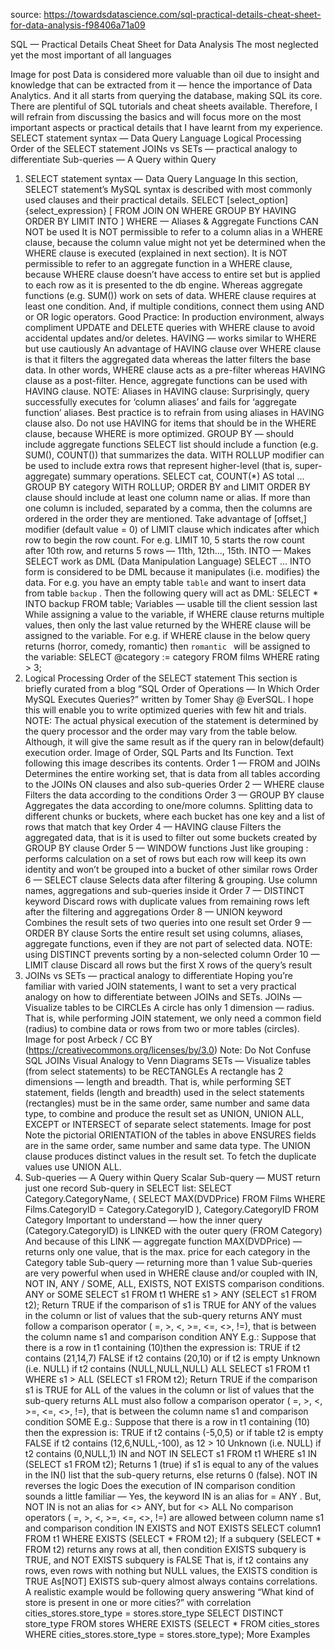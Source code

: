 source: https://towardsdatascience.com/sql-practical-details-cheat-sheet-for-data-analysis-f98406a71a09

SQL — Practical Details Cheat Sheet for Data Analysis
The most neglected yet the most important of all languages


Image for post
Data is considered more valuable than oil due to insight and knowledge that can be extracted from it — hence the importance of Data Analytics. And it all starts from querying the database, making SQL its core. There are plentiful of SQL tutorials and cheat sheets available. Therefore, I will refrain from discussing the basics and will focus more on the most important aspects or practical details that I have learnt from my experience.
SELECT statement syntax — Data Query Language
Logical Processing Order of the SELECT statement
JOINs vs SETs — practical analogy to differentiate
Sub-queries — A Query within Query
1. SELECT statement syntax — Data Query Language
In this section, SELECT statement’s MySQL syntax is described with most commonly used clauses and their practical details.
SELECT [select_option]
{select_expression}
[
  FROM
    JOIN
    ON
    WHERE
    GROUP BY
    HAVING
    ORDER BY
    LIMIT
    INTO
]
WHERE — Aliases & Aggregate Functions CAN NOT be used
It is NOT permissible to refer to a column alias in a WHERE clause, because the column value might not yet be determined when the WHERE clause is executed (explained in next section).
It is NOT permissible to refer to an aggregate function in a WHERE clause, because WHERE clause doesn’t have access to entire set but is applied to each row as it is presented to the db engine. Whereas aggregate functions (e.g. SUM()) work on sets of data.
WHERE clause requires at least one condition. And, if multiple conditions, connect them using AND or OR logic operators.
Good Practice:
In production environment, always compliment UPDATE and DELETE queries with WHERE clause to avoid accidental updates and/or deletes.
HAVING — works similar to WHERE but use cautiously
An advantage of HAVING clause over WHERE clause is that it filters the aggregated data whereas the latter filters the base data. In other words, WHERE clause acts as a pre-filter whereas HAVING clause as a post-filter. Hence, aggregate functions can be used with HAVING clause.
NOTE: Aliases in HAVING clause: Surprisingly, query successfully executes for ‘column aliases’ and fails for ‘aggregate function’ aliases.
Best practice is to refrain from using aliases in HAVING clause also.
Do not use HAVING for items that should be in the WHERE clause, because WHERE is more optimized.
GROUP BY — should include aggregate functions
SELECT list should include a function (e.g. SUM(), COUNT()) that summarizes the data. WITH ROLLUP modifier can be used to include extra rows that represent higher-level (that is, super-aggregate) summary operations.
SELECT cat, COUNT(*) AS total ... GROUP BY category WITH ROLLUP;
ORDER BY and LIMIT
ORDER BY clause should include at least one column name or alias. If more than one column is included, separated by a comma, then the columns are ordered in the order they are mentioned.
Take advantage of [offset,] modifier (default value = 0) of LIMIT clause which indicates after which row to begin the row count. For e.g. LIMIT 10, 5 starts the row count after 10th row, and returns 5 rows — 11th, 12th…, 15th.
INTO — Makes SELECT work as DML (Data Manipulation Language)
SELECT … INTO form is considered to be DML because it manipulates (i.e. modifies) the data. For e.g. you have an empty table `table` and want to insert data from table `backup` . Then the following query will act as DML:
SELECT * INTO backup FROM table;
Variables — usable till the client session last
While assigning a value to the variable, if WHERE clause returns multiple values, then only the last value returned by the WHERE clause will be assigned to the variable. For e.g. if WHERE clause in the below query returns (horror, comedy, romantic) then `romantic ` will be assigned to the variable:
SELECT @category := category FROM films WHERE rating > 3;
2. Logical Processing Order of the SELECT statement
This section is briefly curated from a blog “SQL Order of Operations — In Which Order MySQL Executes Queries?” written by Tomer Shay @ EverSQL.
I hope this will enable you to write optimized queries with few hit and trials.
NOTE: The actual physical execution of the statement is determined by the query processor and the order may vary from the table below. Although, it will give the same result as if the query ran in below(default) execution order.
Image of Order, SQL Parts and Its Function. Text following this image describes its contents.
Order 1 — FROM and JOINs
Determines the entire working set, that is data from all tables according to the JOINs ON clauses and also sub-queries
Order 2 — WHERE clause
Filters the data according to the conditions
Order 3 — GROUP BY clause
Aggregates the data according to one/more columns. Splitting data to different chunks or buckets, where each bucket has one key and a list of rows that match that key
Order 4 — HAVING clause
Filters the aggregated data, that is it is used to filter out some buckets created by GROUP BY clause
Order 5 — WINDOW functions
Just like grouping : performs calculation on a set of rows but each row will keep its own identity and won’t be grouped into a bucket of other similar rows
Order 6 — SELECT clause
Selects data after filtering & grouping. Use column names, aggregations and sub-queries inside it
Order 7 — DISTINCT keyword
Discard rows with duplicate values from remaining rows left after the filtering and aggregations
Order 8 — UNION keyword
Combines the result sets of two queries into one result set
Order 9 — ORDER BY clause
Sorts the entire result set using columns, aliases, aggregate functions, even if they are not part of selected data.
NOTE: using DISTINCT prevents sorting by a non-selected column
Order 10 — LIMIT clause
Discard all rows but the first X rows of the query’s result
3. JOINs vs SETs — practical analogy to differentiate
Hoping you’re familiar with varied JOIN statements, I want to set a very practical analogy on how to differentiate between JOINs and SETs.
JOINs — Visualize tables to be CIRCLEs
A circle has only 1 dimension — radius.
That is, while performing JOIN statement, we only need a common field (radius) to combine data or rows from two or more tables (circles).
Image for post
Arbeck / CC BY (https://creativecommons.org/licenses/by/3.0)
Note: Do Not Confuse SQL JOINs Visual Analogy to Venn Diagrams
SETs — Visualize tables (from select statements) to be RECTANGLEs
A rectangle has 2 dimensions — length and breadth.
That is, while performing SET statement, fields (length and breadth) used in the select statements (rectangles) must be in the same order, same number and same data type, to combine and produce the result set as UNION, UNION ALL, EXCEPT or INTERSECT of separate select statements.
Image for post
Note the pictorial ORIENTATION of the tables in above ENSURES fields are in the same order, same number and same data type.
The UNION clause produces distinct values in the result set. To fetch the duplicate values use UNION ALL.
4. Sub-queries — A Query within Query
Scalar Sub-query — MUST return just one record
Sub-query in SELECT list:
SELECT
    Category.CategoryName,
    ( SELECT MAX(DVDPrice) FROM Films
            WHERE Films.CategoryID = Category.CategoryID ),
    Category.CategoryID
FROM Category
Important to understand — how the inner query (Category.CategoryID) is LINKED with the outer query (FROM Category)
And because of this LINK — aggregate function MAX(DVDPrice) — returns only one value, that is the max. price for each category in the Category table
Sub-query — returning more than 1 value
Sub-queries are very powerful when used in WHERE clause and/or coupled with IN, NOT IN, ANY / SOME, ALL, EXISTS, NOT EXISTS comparison conditions.
ANY or SOME
SELECT s1 FROM t1 WHERE s1 > ANY (SELECT s1 FROM t2);
Return TRUE if the comparison of s1 is TRUE for ANY of the values in the column or list of values that the sub-query returns
ANY must follow a comparison operator ( =, >, <, >=, <=, <>, !=), that is between the column name s1 and comparison condition ANY
E.g.: Suppose that there is a row in t1 containing (10)then the expression is:
TRUE if t2 contains (21,14,7)
FALSE if t2 contains (20,10) or if t2 is empty
Unknown (i.e. NULL) if t2 contains (NULL,NULL,NULL)
ALL
SELECT s1 FROM t1 WHERE s1 > ALL (SELECT s1 FROM t2);
Return TRUE if the comparison s1 is TRUE for ALL of the values in the column or list of values that the sub-query returns
ALL must also follow a comparison operator ( =, >, <, >=, <=, <>, !=), that is between the column name s1 and comparison condition SOME
E.g.: Suppose that there is a row in t1 containing (10) then the expression is:
TRUE if t2 contains (-5,0,5) or if table t2 is empty
FALSE if t2 contains (12,6,NULL,-100), as 12 > 10
Unknown (i.e. NULL) if t2 contains (0,NULL,1)
IN and NOT IN
SELECT s1 FROM t1 WHERE s1 IN (SELECT s1 FROM t2);
Returns 1 (true) if s1 is equal to any of the values in the IN() list that the sub-query returns, else returns 0 (false). NOT IN reverses the logic
Does the execution of IN comparison condition sounds a little familiar — Yes, the keyword IN is an alias for = ANY .
But, NOT IN is not an alias for <> ANY, but for <> ALL
No comparison operators ( =, >, <, >=, <=, <>, !=) are allowed between column name s1 and comparison condition IN
EXISTS and NOT EXISTS
SELECT column1 FROM t1 WHERE EXISTS (SELECT * FROM t2);
If a subquery (SELECT * FROM t2) returns any rows at all, then condition EXISTS subquery is TRUE, and NOT EXISTS subquery is FALSE
That is, if t2 contains any rows, even rows with nothing but NULL values, the EXISTS condition is TRUE
As[NOT] EXISTS sub-query almost always contains correlations. A realistic example would be following query answering “What kind of store is present in one or more cities?” with correlation cities_stores.store_type = stores.store_type
SELECT DISTINCT store_type FROM stores 
  WHERE EXISTS (SELECT * FROM cities_stores
    WHERE cities_stores.store_type = stores.store_type);
More Examples